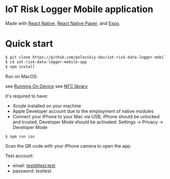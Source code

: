 # IoT Risk Logger Mobile application

Made with [React Native](https://reactnative.dev/), [React Native Paper](https://callstack.github.io/react-native-paper/), and [Expo](https://expo.io/).

# Quick start

```bash
$ git clone https://github.com/polesskiy-dev/iot-risk-data-logger-mobile-app
$ cd iot-risk-data-logger-mobile-app
$ npm install
```

Run on MacOS:

see [Running On Device](https://reactnative.dev/docs/running-on-device)
see [NFC library](https://github.com/revtel/react-native-nfc-manager)

it's required to have:
- Xcode installed on your machine
- Apple Developer account due to the employment of native modules
- Connect your iPhone to your Mac via USB, iPhone should be unlocked and trusted, Developer Mode should be activated: Settings -> Privacy -> Developer Mode

```bash
$ npm run ios
```

Scan the QR code with your iPhone camera to open the app.

Test account:
- email: test@test.test
- password: testtest

